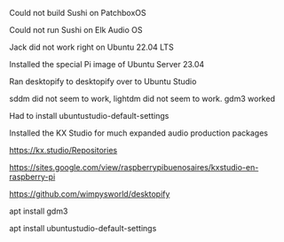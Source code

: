 
Could not build Sushi on PatchboxOS

Could not run Sushi on Elk Audio OS

Jack did not work right on Ubuntu 22.04 LTS

Installed the special Pi image of Ubuntu Server 23.04

Ran desktopify to desktopify over to Ubuntu Studio

sddm did not seem to work, lightdm did not seem to work. gdm3 worked

Had to install ubuntustudio-default-settings

Installed the KX Studio for much expanded audio production packages




https://kx.studio/Repositories

https://sites.google.com/view/raspberrypibuenosaires/kxstudio-en-raspberry-pi

https://github.com/wimpysworld/desktopify


apt install gdm3

apt install ubuntustudio-default-settings